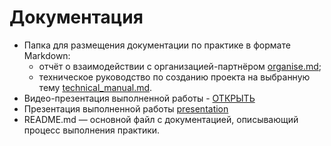 # Документация

- Папка для размещения документации по практике в формате Markdown:
  - отчёт о взаимодействии с организацией-партнёром [organise.md](organise.md);
  - техническое руководство по созданию проекта на выбранную тему [technical_manual.md](technical_manual.md).
- Видео-презентация выполненной работы - [ОТКРЫТЬ](https://drive.google.com/file/d/10fTVCL_krWgUD0ZpYD7dIt661VE1qSvL/view?usp=drive_link)
- Презентация выполненной работы [presentation]()
- README.md — основной файл с документацией, описывающий процесс выполнения практики.
